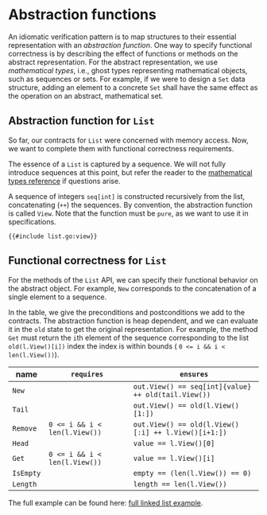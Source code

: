 # Abstraction functions

An idiomatic verification pattern is to map structures to their essential representation with an _abstraction function_. 
One way to specify functional correctness is by describing the effect of functions or methods on the abstract representation.
For the abstract representation, we use _mathematical types_, i.e., ghost types representing mathematical objects, such as sequences or sets.
For example, if we were to design a `Set` data structure, adding an element to a concrete `Set` shall have the same effect as the operation on an abstract, mathematical set.

## Abstraction function for `List`
So far, our contracts for `List` were concerned with memory access.
Now, we want to complete them with functional correctness requirements.

The essence of a `List` is captured by a sequence.
We will not fully introduce sequences at this point, but refer the reader to the [mathematical types reference](../reference-mathematical-types.md) if questions arise.

A sequence of integers `seq[int]` is constructed recursively from the list, concatenating (`++`) the sequences.
By convention, the abstraction function is called `View`.
Note that the function must be `pure`, as we want to use it in specifications.
``` gobra
{{#include list.go:view}}
```


## Functional correctness for `List` 
For the methods of the `List` API, we can specify their functional behavior on the abstract object.
For example, `New` corresponds to the concatenation of a single element to a sequence.

In the table, we give the preconditions and postconditions we add to the contracts.
The abstraction function is heap dependent, and we can evaluate it in the `old` state to get the original representation.
For example, the method `Get` must return the `i`th element of the sequence corresponding to the list `old(l.View()[i])` index the index is within bounds ( `0 <= i && i < len(l.View())`).
<!-- TODO heap dependent (there is no heap in Go spec!) -->

| name      | `requires`                    | `ensures`                                                          |
|-----------|-------------------------------|--------------------------------------------------------------------|
| `New`     |                               | `out.View() == seq[int]{value} ++ old(tail.View())`                |
| `Tail`    |                               | `out.View() == old(l.View()[1:])`                                  |
| `Remove`  | `0 <= i && i < len(l.View())` | `out.View() == old(l.View()[:i] ++ l.View()[i+1:])`                |
| `Head`    |                               | `value == l.View()[0]`                                             |
| `Get`     | `0 <= i && i < len(l.View())` | `value == l.View()[i]`                                        |
| `IsEmpty` |                               | `empty == (len(l.View()) == 0)` |
| `Length`  |                               | `length == len(l.View())`                                                                   |

<!-- framing, when because of fractional must not say that sequence stays the same -->

The full example can be found here: [full linked list example](./full-example.md).
